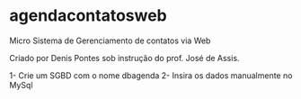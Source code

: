 # agendacontatosweb
Micro Sistema de Gerenciamento de contatos via Web

Criado por Denis Pontes sob instrução do prof. José de Assis.

1- Crie um SGBD com o nome dbagenda
2- Insira os dados manualmente no MySql
